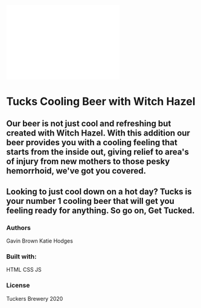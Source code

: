 <img src="images/logoDraw.gif" width="300px">

# Tucks Cooling Beer with Witch Hazel

## Our beer is not just cool and refreshing but created with Witch Hazel. With this addition our beer provides you with a cooling feeling that starts from the inside out, giving relief to area's of injury from new mothers to those pesky hemorrhoid, we've got you covered.

## Looking to just cool down on a hot day? Tucks is your number 1 cooling beer that will get you feeling ready for anything. So go on, Get Tucked.

### Authors
Gavin Brown
Katie Hodges

### Built with:
HTML
CSS
JS

### License 
Tuckers Brewery 2020